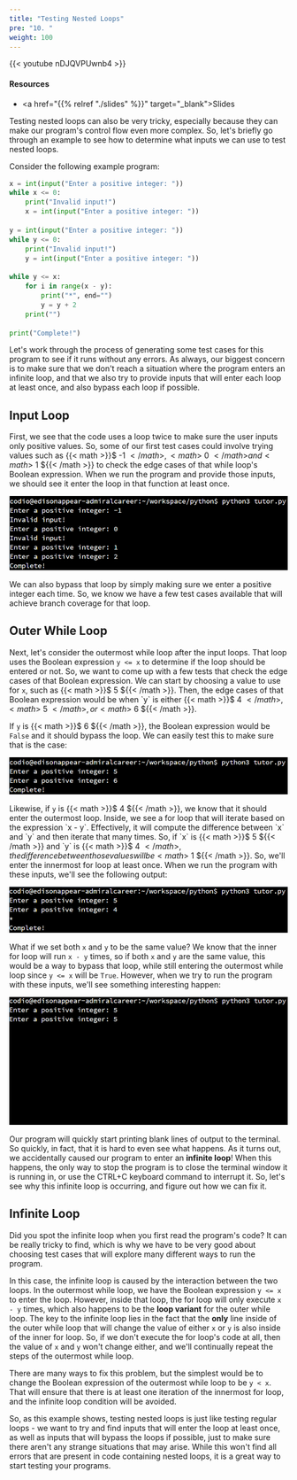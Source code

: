 ```yaml
---
title: "Testing Nested Loops"
pre: "10. "
weight: 100
---
```


{{< youtube nDJQVPUwnb4  >}}

<!-- Old: 1TngxJQL0Ac -->

#### Resources

* <a href="{{% relref "./slides" %}}" target="_blank">Slides</a>

Testing nested loops can also be very tricky, especially because they can make our program's control flow even more complex. So, let's briefly go through an example to see how to determine what inputs we can use to test nested loops.

Consider the following example program:

```python
x = int(input("Enter a positive integer: "))
while x <= 0:
    print("Invalid input!")
    x = int(input("Enter a positive integer: "))

y = int(input("Enter a positive integer: "))
while y <= 0:
    print("Invalid input!")
    y = int(input("Enter a positive integer: "))

while y <= x:
    for i in range(x - y):
        print("*", end="")
        y = y + 2
    print("")

print("Complete!")
```

Let's work through the process of generating some test cases for this program to see if it runs without any errors. As always, our biggest concern is to make sure that we don't reach a situation where the program enters an infinite loop, and that we also try to provide inputs that will enter each loop at least once, and also bypass each loop if possible.

## Input Loop

First, we see that the code uses a loop twice to make sure the user inputs only positive values. So, some of our first test cases could involve trying values such as {{< math >}}$ -1 ${{< /math >}}, {{< math >}}$ 0 ${{< /math >}} and {{< math >}}$ 1 ${{< /math >}} to check the edge cases of that while loop's Boolean expression. When we run the program and provide those inputs, we should see it enter the loop in that function at least once.

![Output 2](/images/05/output2.png?classes=border,shadow)

We can also bypass that loop by simply making sure we enter a positive integer each time. So, we know we have a few test cases available that will achieve branch coverage for that loop.

## Outer While Loop

Next, let's consider the outermost while loop after the input loops. That loop uses the Boolean expression `y <= x` to determine if the loop should be entered or not. So, we want to come up with a few tests that check the edge cases of that Boolean expression. We can start by choosing a value to use for `x`, such as {{< math >}}$ 5 ${{< /math >}}. Then, the edge cases of that Boolean expression would be when `y` is either {{< math >}}$ 4 ${{< /math >}}, {{< math >}}$ 5 ${{< /math >}}, or {{< math >}}$ 6 ${{< /math >}}. 

If `y` is {{< math >}}$ 6 ${{< /math >}}, the Boolean expression would be `False` and it should bypass the loop. We can easily test this to make sure that is the case:

![Output 3](/images/05/output3.png?classes=border,shadow)

Likewise, if `y` is {{< math >}}$ 4 ${{< /math >}}, we know that it should enter the outermost loop. Inside, we see a for loop that will iterate based on the expression `x - y`. Effectively, it will compute the difference between `x` and `y` and then iterate that many times. So, if `x` is {{< math >}}$ 5 ${{< /math >}} and `y` is {{< math >}}$ 4 ${{< /math >}}, the difference between those values will be {{< math >}}$ 1 ${{< /math >}}. So, we'll enter the innermost for loop at least once. When we run the program with these inputs, we'll see the following output:

![Output 4](/images/05/output4.png?classes=border,shadow)

What if we set both `x` and `y` to be the same value? We know that the inner for loop will run `x - y` times, so if both `x` and `y` are the same value, this would be a way to bypass that loop, while still entering the outermost while loop since `y <= x` will be `True`. However, when we try to run the program with these inputs, we'll see something interesting happen:

![Output 5](/images/05/output5.png?classes=border,shadow)

Our program will quickly start printing blank lines of output to the terminal. So quickly, in fact, that it is hard to even see what happens. As it turns out, we accidentally caused our program to enter an **infinite loop**! When this happens, the only way to stop the program is to close the terminal window it is running in, or use the CTRL+C keyboard command to interrupt it. So, let's see why this infinite loop is occurring, and figure out how we can fix it.

## Infinite Loop

Did you spot the infinite loop when you first read the program's code? It can be really tricky to find, which is why we have to be very good about choosing test cases that will explore many different ways to run the program.

In this case, the infinite loop is caused by the interaction between the two loops. In the outermost while loop, we have the Boolean expression `y <= x` to enter the loop. However, inside that loop, the for loop will only execute `x - y` times, which also happens to be the **loop variant** for the outer while loop. The key to the infinite loop lies in the fact that the **only** line inside of the outer while loop that will change the value of either `x` or `y` is also inside of the inner for loop. So, if we don't execute the for loop's code at all, then the value of `x` and `y` won't change either, and we'll continually repeat the steps of the outermost while loop.

There are many ways to fix this problem, but the simplest would be to change the Boolean expression of the outermost while loop to be `y < x`. That will ensure that there is at least one iteration of the innermost for loop, and the infinite loop condition will be avoided.

So, as this example shows, testing nested loops is just like testing regular loops - we want to try and find inputs that will enter the loop at least once, as well as inputs that will bypass the loops if possible, just to make sure there aren't any strange situations that may arise. While this won't find all errors that are present in code containing nested loops, it is a great way to start testing your programs. 